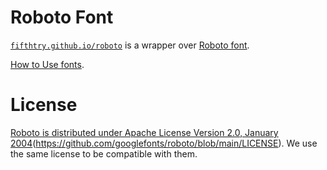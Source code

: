 # Roboto Font

[`fifthtry.github.io/roboto`](https://fifthtry.github.io/roboto) is a wrapper over [Roboto font](https://github.com/googlefonts/roboto/).

[How to Use fonts](https://fpm.dev/how-to/custom-fonts/).

# License

[Roboto is distributed under  Apache License Version 2.0, January 2004](http://www.apache.org/licenses/)(https://github.com/googlefonts/roboto/blob/main/LICENSE). We use the same license to be compatible with them.
